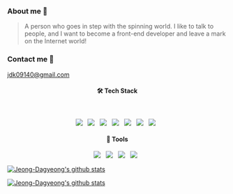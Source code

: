 ### About me 👋
>A person who goes in step with the spinning world.
>I like to talk to people, and I want to become a front-end developer and leave a mark on the Internet world!
</hr>

### Contact me 🙌
jdk09140@gmail.com
	

<h4 align="center"><b>🛠 Tech Stack</b></h4>
</br>
<p align="center">
<img src="https://img.shields.io/badge/HTML5-E34F26?style=flat-square&logo=HTML5&logoColor=white"/></a> &nbsp
<img src="https://img.shields.io/badge/CSS3-1572B6?style=flat-square&logo=CSS3&logoColor=white"/></a> &nbsp
<img src="https://img.shields.io/badge/JavaScript-F7DF1E?style=flat-square&logo=JavaScript&logoColor=white"/></a> &nbsp
<img src="https://img.shields.io/badge/Vue.js-46a327?style=flat-square&logo=Vue.js&logoColor=white"/></a> &nbsp
<img src="https://img.shields.io/badge/React.js-61DAFB?style=flat-square&logo=React&logoColor=white"/></a> &nbsp
<img src="https://img.shields.io/badge/Sass-CC6699?style=flat-square&logo=Sass&logoColor=white"/></a> &nbsp
<img src="https://img.shields.io/badge/Styled-Components-DB7093?style=flat-square&logo=styled-components&logoColor=white"/></a> &nbsp

<!-- <img src="https://img.shields.io/badge/MONGODB-1e9e44?style=flat-square&logo=MONGODB&logoColor=white"/></a> &nbsp -->

<br/>
<h4 align="center"><b>👀 Tools</b></h4>
<p align="center">
<img src="https://img.shields.io/badge/TRELLO-0052CC?style=flat-square&logo=TRELLO&logoColor=white"/></a> &nbsp
<img src="https://img.shields.io/badge/FIGMA-F24E1E?style=flat-square&logo=FIGMA&logoColor=white"/></a> &nbsp
<img src="https://img.shields.io/badge/GITHUB-120801?style=flat-square&logo=GITHUB&logoColor=white"/></a> &nbsp
<img src="https://img.shields.io/badge/SLACK-4A154B?style=flat-square&logo=SLACK&logoColor=white"/></a> &nbsp
<!-- <img src="https://img.shields.io/badge/POSTMAN-ff8221?style=flat-square&logo=POSTMAN&logoColor=white"/></a> &nbsp -->
<br/>

[![Jeong-Dagyeong's github stats](https://github-readme-stats.vercel.app/api/top-langs/?username=Jeong-Dagyeong&show_icons=true&hide_border=true&title_color=004386&icon_color=004386&layout=compact)](https://github.com/Jeong-Dagyeong)

 [![Jeong-Dagyeong's github stats](https://github-readme-stats.vercel.app/api?username=Jeong-Dagyeong)](https://github.com/anuraghazra/github-readme-stats)


